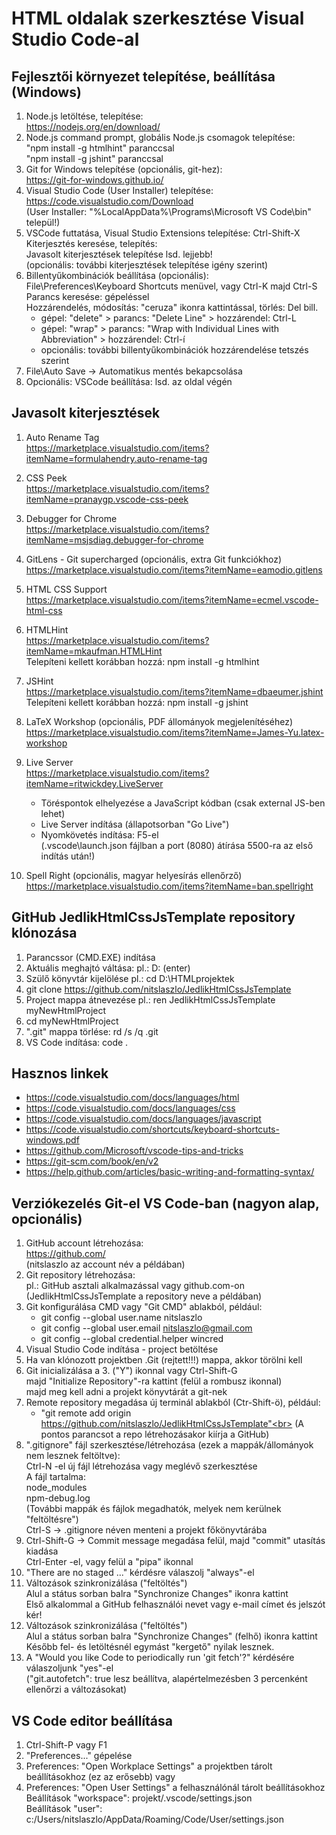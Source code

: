 # HTML oldalak szerkesztése Visual Studio Code-al

## Fejlesztői környezet telepítése, beállítása (Windows)

1. Node.js letöltése, telepítése:  
    <https://nodejs.org/en/download/>
2. Node.js command prompt, globális Node.js csomagok telepítése:  
    "npm install -g htmlhint" paranccsal  
    "npm install -g jshint" paranccsal
3. Git for Windows telepítése (opcionális, git-hez):  
    <https://git-for-windows.github.io/>
4. Visual Studio Code (User Installer) telepítése:  
    <https://code.visualstudio.com/Download>  
    (User Installer: "%LocalAppData%\Programs\Microsoft VS Code\bin" települ!)
5. VSCode futtatása, Visual Studio Extensions telepítése: Ctrl-Shift-X  
    Kiterjesztés keresése, telepítés:  
    Javasolt kiterjesztések telepítése lsd. lejjebb!  
    (opcionális: további kiterjesztések telepítése igény szerint)
6. Billentyűkombinációk beállítása (opcionális):  
    File\Preferences\Keyboard Shortcuts menüvel, vagy Ctrl-K majd Ctrl-S  
    Parancs keresése: gépeléssel  
    Hozzárendelés, módosítás: "ceruza" ikonra kattintással, törlés: Del bill.  
    - gépel: "delete" > parancs: "Delete Line" > hozzárendel: Ctrl-L
    - gépel: "wrap" > parancs: "Wrap with Individual Lines with Abbreviation" > hozzárendel: Ctrl-í
    - opcionális: további billentyűkombinációk hozzárendelése tetszés szerint
7. File\Auto Save -> Automatikus mentés bekapcsolása
8. Opcionális: VSCode beállítása: lsd. az oldal végén

## Javasolt kiterjesztések

1. Auto Rename Tag  
   <https://marketplace.visualstudio.com/items?itemName=formulahendry.auto-rename-tag>

2. CSS Peek  
   <https://marketplace.visualstudio.com/items?itemName=pranaygp.vscode-css-peek>

3. Debugger for Chrome  
   <https://marketplace.visualstudio.com/items?itemName=msjsdiag.debugger-for-chrome>

4. GitLens - Git supercharged (opcionális, extra Git funkciókhoz)
   <https://marketplace.visualstudio.com/items?itemName=eamodio.gitlens>

5. HTML CSS Support  
   <https://marketplace.visualstudio.com/items?itemName=ecmel.vscode-html-css>

6. HTMLHint  
   <https://marketplace.visualstudio.com/items?itemName=mkaufman.HTMLHint>  
    Telepíteni kellett korábban hozzá: npm install -g htmlhint

7. JSHint  
   <https://marketplace.visualstudio.com/items?itemName=dbaeumer.jshint>  
   Telepíteni kellett korábban hozzá: npm install -g jshint

8. LaTeX Workshop (opcionális, PDF állományok megjelenítéséhez)
    <https://marketplace.visualstudio.com/items?itemName=James-Yu.latex-workshop>

9. Live Server  
    <https://marketplace.visualstudio.com/items?itemName=ritwickdey.LiveServer>  
    - Töréspontok elhelyezése a JavaScript kódban (csak external JS-ben lehet)
    - Live Server indítása (állapotsorban "Go Live")
    - Nyomkövetés indítása: F5-el  
      (.vscode\launch.json fájlban a port (8080) átírása 5500-ra az első indítás után!)

10. Spell Right (opcionális, magyar helyesírás ellenőrző)
    <https://marketplace.visualstudio.com/items?itemName=ban.spellright>

## GitHub JedlikHtmlCssJsTemplate repository klónozása

1. Parancssor (CMD.EXE) indítása
2. Aktuális meghajtó váltása: pl.: D: (enter)
3. Szülő könyvtár kijelölése pl.: cd D:\HTMLprojektek
4. git clone <https://github.com/nitslaszlo/JedlikHtmlCssJsTemplate>
5. Project mappa átnevezése pl.: ren JedlikHtmlCssJsTemplate myNewHtmlProject
6. cd myNewHtmlProject
7. ".git" mappa törlése: rd /s /q .git
8. VS Code indítása: code .

## Hasznos linkek

- <https://code.visualstudio.com/docs/languages/html>
- <https://code.visualstudio.com/docs/languages/css>
- <https://code.visualstudio.com/docs/languages/javascript>
- <https://code.visualstudio.com/shortcuts/keyboard-shortcuts-windows.pdf>
- <https://github.com/Microsoft/vscode-tips-and-tricks>
- <https://git-scm.com/book/en/v2>
- <https://help.github.com/articles/basic-writing-and-formatting-syntax/>

## Verziókezelés Git-el VS Code-ban (nagyon alap, opcionális)
1. GitHub account létrehozása:<br>
   https://github.com/<br>
   (nitslaszlo az account név a példában)
2. Git repository létrehozása:<br>
   pl.: GitHub asztali alkalmazással vagy github.com-on<br>
   (JedlikHtmlCssJsTemplate a repository neve a példában)
3. Git konfigurálása CMD vagy "Git CMD" ablakból, például:
   - git config --global user.name nitslaszlo
   - git config --global user.email nitslaszlo@gmail.com
   - git config --global credential.helper wincred
4. Visual Studio Code indítása - project betöltése
5. Ha van klónozott projektben .Git (rejtett!!!) mappa, akkor törölni kell
6. Git inicializálása a 3. ("Y") ikonnal vagy Ctrl-Shift-G<br>
   majd "Initialize Repository"-ra kattint (felül a rombusz ikonnal)<br>
   majd meg kell adni a projekt könyvtárát a git-nek
7. Remote repository megadása új terminál ablakból (Ctr-Shift-ö), például:
   - "git remote add origin https://github.com/nitslaszlo/JedlikHtmlCssJsTemplate"<br>
   (A pontos parancsot a repo létrehozásakor kiírja a GitHub)   
8. ".gitignore" fájl szerkesztése/létrehozása (ezek a mappák/állományok nem lesznek feltöltve):<br>
   Ctrl-N -el új fájl létrehozása vagy meglévő szerkesztése<br>
   A fájl tartalma:<br>
   node_modules<br>
   npm-debug.log<br>
   (További mappák és fájlok megadhatók, melyek nem kerülnek "feltöltésre")<br>
   Ctrl-S -> .gitignore néven menteni a projekt főkönyvtárába
9. Ctrl-Shift-G -> Commit message megadása felül, majd "commit" utasítás kiadása<br>
   Ctrl-Enter -el, vagy felül a "pipa" ikonnal<br>
10. "There are no staged ..." kérdésre válaszolj "always"-el
11. Változások szinkronizálása ("feltöltés")<br>
    Alul a státus sorban balra "Synchronize Changes" ikonra kattint<br>
    Első alkalommal a GitHub felhasználói nevet vagy e-mail címet és jelszót kér!
10. Változások szinkronizálása ("feltöltés")<br>
    Alul a státus sorban balra "Synchronize Changes" (felhő) ikonra kattint<br>
    Később fel- és letöltésnél egymást "kergető" nyilak lesznek.
11. A "Would you like Code to periodically run 'git fetch'?"  kérdésére válaszoljunk "yes"-el<br>                    ("git.autofetch": true lesz beállítva, alapértelmezésben 3 percenként ellenőrzi a változásokat)


## VS Code editor beállítása

1. Ctrl-Shift-P vagy F1
2. "Preferences..." gépelése
3. Preferences: "Open Workplace Settings" a projektben tárolt beállításokhoz (ez az erősebb) vagy
4. Preferences: "Open User Settings" a felhasználónál tárolt beállításokhoz  
   Beállítások "workspace": projekt/.vscode/settings.json  
   Beállítások "user": c:/Users/nitslaszlo/AppData/Roaming/Code/User/settings.json
